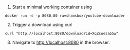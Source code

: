 1. Start a minimal working container using

`docker run -d -p 8080:80 ravshansbox/youtube-downloader`

2. Trigger a download using curl

`curl "http://localhost:8080/download?id=XqZsoesa55w"`

3. Navigate to <http://localhost:8080> in the browser.
